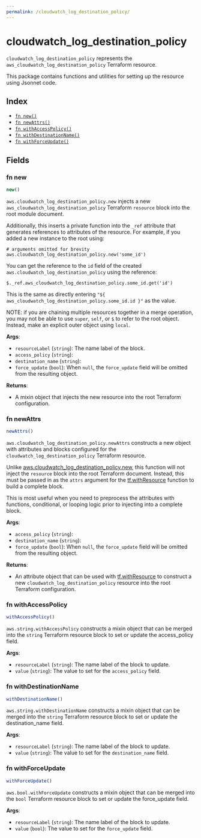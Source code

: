 ```yaml
---
permalink: /cloudwatch_log_destination_policy/
---
```


# cloudwatch_log_destination_policy

`cloudwatch_log_destination_policy` represents the `aws_cloudwatch_log_destination_policy` Terraform resource.



This package contains functions and utilities for setting up the resource using Jsonnet code.


## Index

* [`fn new()`](#fn-new)
* [`fn newAttrs()`](#fn-newattrs)
* [`fn withAccessPolicy()`](#fn-withaccesspolicy)
* [`fn withDestinationName()`](#fn-withdestinationname)
* [`fn withForceUpdate()`](#fn-withforceupdate)

## Fields

### fn new

```ts
new()
```


`aws.cloudwatch_log_destination_policy.new` injects a new `aws_cloudwatch_log_destination_policy` Terraform `resource`
block into the root module document.

Additionally, this inserts a private function into the `_ref` attribute that generates references to attributes of the
resource. For example, if you added a new instance to the root using:

    # arguments omitted for brevity
    aws.cloudwatch_log_destination_policy.new('some_id')

You can get the reference to the `id` field of the created `aws.cloudwatch_log_destination_policy` using the reference:

    $._ref.aws_cloudwatch_log_destination_policy.some_id.get('id')

This is the same as directly entering `"${ aws_cloudwatch_log_destination_policy.some_id.id }"` as the value.

NOTE: if you are chaining multiple resources together in a merge operation, you may not be able to use `super`, `self`,
or `$` to refer to the root object. Instead, make an explicit outer object using `local`.

**Args**:
  - `resourceLabel` (`string`): The name label of the block.
  - `access_policy` (`string`): 
  - `destination_name` (`string`): 
  - `force_update` (`bool`):  When `null`, the `force_update` field will be omitted from the resulting object.

**Returns**:
- A mixin object that injects the new resource into the root Terraform configuration.


### fn newAttrs

```ts
newAttrs()
```


`aws.cloudwatch_log_destination_policy.newAttrs` constructs a new object with attributes and blocks configured for the `cloudwatch_log_destination_policy`
Terraform resource.

Unlike [aws.cloudwatch_log_destination_policy.new](#fn-cloudwatchlogdestinationpolicynew), this function will not inject the `resource`
block into the root Terraform document. Instead, this must be passed in as the `attrs` argument for the
[tf.withResource](https://github.com/tf-libsonnet/core/tree/main/docs#fn-withresource) function to build a complete block.

This is most useful when you need to preprocess the attributes with functions, conditional, or looping logic prior to
injecting into a complete block.

**Args**:
  - `access_policy` (`string`): 
  - `destination_name` (`string`): 
  - `force_update` (`bool`):  When `null`, the `force_update` field will be omitted from the resulting object.

**Returns**:
  - An attribute object that can be used with [tf.withResource](https://github.com/tf-libsonnet/core/tree/main/docs#fn-withresource) to construct a new `cloudwatch_log_destination_policy` resource into the root Terraform configuration.


### fn withAccessPolicy

```ts
withAccessPolicy()
```

`aws.string.withAccessPolicy` constructs a mixin object that can be merged into the `string`
Terraform resource block to set or update the access_policy field.



**Args**:
  - `resourceLabel` (`string`): The name label of the block to update.
  - `value` (`string`): The value to set for the `access_policy` field.


### fn withDestinationName

```ts
withDestinationName()
```

`aws.string.withDestinationName` constructs a mixin object that can be merged into the `string`
Terraform resource block to set or update the destination_name field.



**Args**:
  - `resourceLabel` (`string`): The name label of the block to update.
  - `value` (`string`): The value to set for the `destination_name` field.


### fn withForceUpdate

```ts
withForceUpdate()
```

`aws.bool.withForceUpdate` constructs a mixin object that can be merged into the `bool`
Terraform resource block to set or update the force_update field.



**Args**:
  - `resourceLabel` (`string`): The name label of the block to update.
  - `value` (`bool`): The value to set for the `force_update` field.

